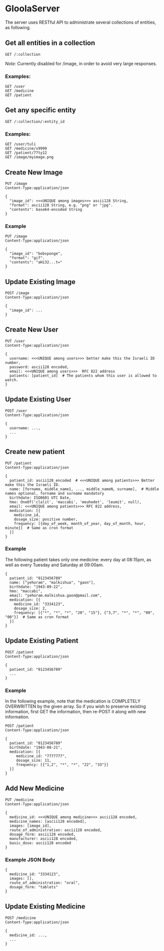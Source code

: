 # GloolaServer

The server uses RESTful API to administrate several collections of entities, as following.

## Get all entities in a collection
    GET /:collection    
*Note:* Currently disabled for /image, in order to avoid very large responses.

### Examples:
    GET /user
    GET /medicine
    GET /patient

## Get any specific entity
    GET /:collection/:entity_id

### Examples:
    GET /user/tuli
    GET /medicine/x9999
    GET /patient/77ty12
    GET /image/myimage.png

## Create New Image
    PUT /image
    Content-Type:application/json
    
    {
      "image_id": <<<UNIQUE among images>>> ascii128 String,
      "format": ascii128 String, e.g. "png" or "jpg".
      "contents": base64-encoded String
    }
    
### Example
    PUT /image
    Content-Type:application/json
    
    {
      "image_id": "bobsponge",
      "format": "gif".
      "contents": "aHi32...t="
    }


## Update Existing Image
    POST /image
    Content-Type:application/json
    
    {
      "image_id": ...
    }

## Create New User
    PUT /user
    Content-Type:application/json
    
    {
      username: <<<UNIQUE among users>>> better make this the Israeli ID number,
      password: ascii128 encoded,
      email: <<<UNIQUE among users>>>  RFC 822 address
      patients: [patient_id]  # The patients whom this user is allowed to watch.
    }

## Update Existing User
    POST /user
    Content-Type:application/json
    
    {
      username: ...,
      ...
    }

## Create new patient
    PUT /patient
    Content-Type:application/json
    
    {
      patient_id: ascii128_encoded  # <<<UNIQUE among patients>>> Better make this the Israeli ID. 
      name: [forname, middle_name1, ..., middle_nameN, surname],  # Middle names optional, forname and surname mandatory
      birthdate: ISO8601 UTC Date,
      hmo: OneOf('clalit', 'maccabi', 'meuhedet', 'leumit', null),
      email: <<<UNIQUE among patients>>> RFC 822 address,
      medication: [{
        medicine_id,
        dosage_size: positive number,
        frequency: [{day_of_week, month_of_year, day_of_month, hour, minute}]  # Same as cron format
      }]
    }

### Example
The following patient takes only one medicine: every day at 08:15pm, as well as every Tuesday and Saturday at 09:00am.

    {
      patient_id: "0123456789"
      name: ["yehoram", "malkishua", "gaon"],
      birthdate: "1943-09-22",
      hmo: "maccabi",
      email: "yehoram.malkishua.gaon@pmail.com",
      medication: [{
        medicine_id: "3334123",
        dosage_size: 2,
        frequency: [{"*", "*", "*", "20", "15"}, {"3,7", "*", "*", "09", "00"}]  # Same as cron format
      }]
    }

## Update Existing Patient
    POST /patient
    Content-Type:application/json

    {
      patient_id: "0123456789"
      ...
    }
    
### Example
In the following example, note that the medication is COMPLETELY OVERWRITTEN by the given array.
So if you wish to preserve existing information, first GET the information, then re-POST it along with new information. 

    POST /patient
    Content-Type:application/json

    {
      patient_id: "0123456789"
      birthdate: "1943-08-21",
      medication: [{
         medicine_id: "7777777",
         dosage_size: 11,
         frequency: [{"1,2", "*", "*", "22", "33"}]
      }]
    }

## Add New Medicine
    PUT /medicine
    Content-Type:application/json
    
    {
      medicine_id: <<<UNIQUE among medicine>>> ascii128 encoded,
      medicine_names: [ascii128 encoded],
      images: [image_id],
      route_of_administration: ascii128 encoded,
      dosage_form: ascii128 encoded,
      manufacturer: ascii128 encoded,
      basic_dose: ascii128 encoded
    }

### Example JSON Body
    
    {
      medicine_id: "3334123",
      images: [],
      route_of_administration: "oral",
      dosage_form: "tablets"
    }

## Update Existing Medicine
    POST /medicine
    Content-Type:application/json
    
    {
      medicine_id: ...,
      ...
    }
